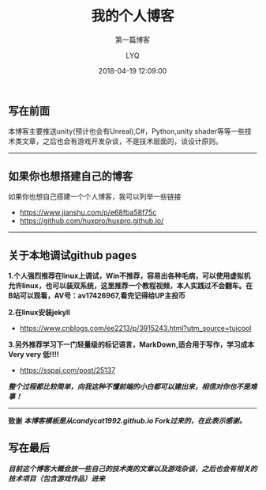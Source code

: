 ﻿---
layout:     post
title:      "我的个人博客"
subtitle:   "第一篇博客"
date:       2018-04-19 12:09:00
author:     "LYQ"
header-img: "img/2.jpg"
tags:
    - 闲谈
---

## 写在前面

 本博客主要推送unity(预计也会有Unreal),C#，Python,unity shader等等一些技术类文章，之后也会有游戏开发杂谈，不是技术层面的，谈设计原则。


----------


## 如果你也想搭建自己的博客

如果你也想自己搭建一个个人博客，我可以列举一些链接

* https://www.jianshu.com/p/e68fba58f75c
* https://github.com/huxpro/huxpro.github.io/


----------


## 关于本地调试github pages
**1.个人强烈推荐在linux上调试，Win不推荐，容易出各种毛病，可以使用虚拟机允许linux，也可以装双系统，这里推荐一个教程视频，本人实践过不会翻车。在B站可以观看，AV号：av17426967,看完记得给UP主投币**

**2.在linux安装jekyll**

* https://www.cnblogs.com/ee2213/p/3915243.html?utm_source=tuicool

**3.另外推荐学习下一门轻量级的标记语言，MarkDown,适合用于写作，学习成本Very very 低!!!!**

* https://sspai.com/post/25137


***整个过程都比较简单，向我这种不懂前端的小白都可以建出来，相信对你也不是难事！***


----------


**致谢**
***本博客模板是从candycat1992.github.io Fork过来的，在此表示感谢。***

## 写在最后
***目前这个博客大概会放一些自己的技术类的文章以及游戏杂谈，之后也会有相关的技术项目（包含游戏作品）进来***
